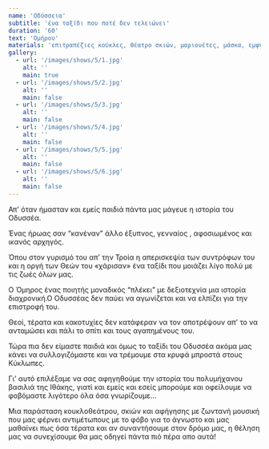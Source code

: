 ```yaml
---
name: 'Οδύσσεια'
subtitle: 'ένα ταξίδι που ποτέ δεν τελειώνει'
duration: '60'
text: 'Ομήρου'
materials: 'επιτραπέζιες κούκλες, θέατρο σκιών, μαριονέτες, μάσκα, εμψύχωση αντικειμένων'
gallery:
  - url: '/images/shows/5/1.jpg'
    alt: ''
    main: true
  - url: '/images/shows/5/2.jpg'
    alt: ''
    main: false
  - url: '/images/shows/5/3.jpg'
    alt: ''
    main: false
  - url: '/images/shows/5/4.jpg'
    alt: ''
    main: false
  - url: '/images/shows/5/5.jpg'
    alt: ''
    main: false
  - url: '/images/shows/5/6.jpg'
    alt: ''
    main: false
---
```


Απ' όταν ήμασταν και εμείς παιδιά πάντα μας μάγευε η ιστορία του Οδυσσέα.

Ένας ήρωας σαν “κανέναν” άλλο έξυπνος, γενναίος , αφοσιωμένος και ικανός αρχηγός.

Όπου στον γυρισμό του απ’ την Τροία η απερισκεψία των συντρόφων του και η οργή των Θεών του «χάρισαν» ένα ταξίδι που μοιάζει λίγο πολύ με τις ζωές όλων μας.

Ο Όμηρος ένας ποιητής μοναδικός “πλέκει” με δεξιοτεχνία μια ιστορία διαχρονική.Ο Οδυσσέας δεν παύει να αγωνίζεται και να ελπίζει για την επιστροφή του.

Θεοί, τέρατα και κακοτυχίες δεν κατάφεραν να τον αποτρέψουν απ’ το να ανταμώσει και πάλι το σπίτι και τους αγαπημένους του.

Τώρα πια δεν είμαστε παιδιά και όμως το ταξίδι του Οδυσσέα ακόμα μας κάνει να  συλλογιζόμαστε και να τρέμουμε στα κρυφά μπροστά στους Κύκλωπες.

Γι' αυτό επιλέξαμε να σας αφηγηθούμε την ιστορία του πολυμήχανου βασιλιά της Ιθάκης, γιατί και εμείς και εσείς μπορούμε και οφείλουμε να φοβόμαστε λιγότερο όλα όσα γνωρίζουμε...

Μια παράσταση κουκλοθεάτρου, σκιών και αφήγησης με ζωντανή μουσική που μας φέρνει αντιμέτωπους με το φόβο για το άγνωστο και μας μαθαίνει πως όσα τέρατα και αν συναντήσουμε στον δρόμο μας, η θέληση μας να συνεχίσουμε θα μας οδηγεί πάντα πιό πέρα απο αυτά!